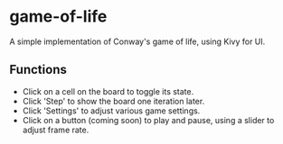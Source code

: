 # game-of-life
A simple implementation of Conway's game of life, using Kivy for UI.
## Functions
* Click on a cell on the board to toggle its state.
* Click 'Step' to show the board one iteration later.
* Click 'Settings' to adjust various game settings.
* Click on a button (coming soon) to play and pause, using a slider to adjust
frame rate.
